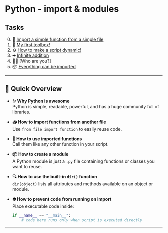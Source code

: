 # Python - import & modules

## Tasks

0. 🧩 [Import a simple function from a simple file](./0-add.py)  
1. 🧰 [My first toolbox!](./1-calculation.py)  
2. ⚙️ [How to make a script dynamic!](./2-args.py)  
3. ➕ [Infinite addition](./3-infinite_add.py)  
4. 🕵️‍♂️ [Who are you?]
5. 📦 [Everything can be imported](./5-variable_load.py)  

---
## 🚀 Quick Overview

* **✨ Why Python is awesome**  
  Python is simple, readable, powerful, and has a huge community full of libraries.

* **📥 How to import functions from another file**  
  Use `from file import function` to easily reuse code.

* **🔧 How to use imported functions**  
  Call them like any other function in your script.

* **📦 How to create a module**  
  A Python module is just a `.py` file containing functions or classes you want to reuse.

* **🔍 How to use the built-in `dir()` function**  
  `dir(object)` lists all attributes and methods available on an object or module.

* **⛔ How to prevent code from running on import**  
  Place executable code inside:

  ```python
  if __name__ == "__main__":
      # code here runs only when script is executed directly
---